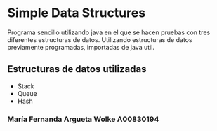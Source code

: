 # Simple Data Structures

Programa sencillo utilizando java en el que se hacen pruebas con tres diferentes estructuras de datos.
Utilizando estructuras de datos previamente programadas, importadas de java util.

## Estructuras de datos utilizadas

- Stack
- Queue
- Hash


###  María Fernanda Argueta Wolke A00830194


